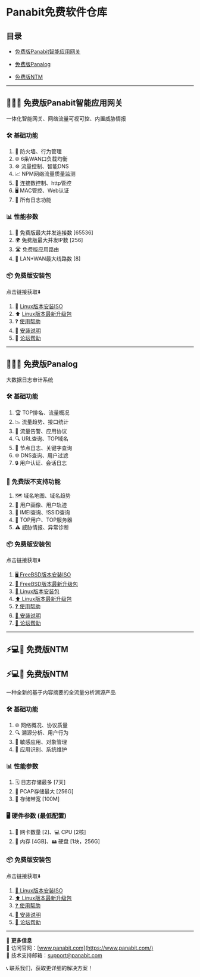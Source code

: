 
# Panabit免费软件仓库

## 目录

- [免费版Panabit智能应用网关](#-免费版panabit智能应用网关)

- [免费版Panalog](#-免费版panalog)
  
- [免费版NTM](#-免费版ntm)

---

## 🚀🔥🔹 免费版Panabit智能应用网关 
一体化智能网关、网络流量可视可控、内置威胁情报


### 🛠️ 基础功能
1. 🔐 防火墙、行为管理  
2. 🌐 6条WAN口负载均衡  
3. ⚙️ 流量控制、智能DNS  
4. 📈 NPM网络流量质量监测  
5. 🔢 连接数控制、http管控  
6. 🖥️ MAC管控、Web认证  
7. 📜 所有日志功能

### 📊 性能参数
1. 🚦 免费版最大并发连接数 [65536]  
2. 🌍 免费版最大并发IP数 [256]  
3. 🛣️ 免费版应用路由  
4. 🔗 LAN+WAN最大线路数 [8]

### 📦 免费版安装包   

点击链接获取⬇️   

1. 🐧 [Linux版本安装ISO](https://download.panabit.com:9443/install.php)      
2. ⬆️ [Linux版本最新升级包](https://download.panabit.com:9443/)  
3. ❓ [使用帮助](https://bbs.panabit.com/forum.php?mod=viewthread&tid=10124&extra=page%3D1)  
4. 📄 [安装说明](https://bbs.panabit.com/forum.php?mod=viewthread&tid=22321&extra=page%3D1)  
5. 💬 [论坛帮助](https://bbs.panabit.com/forum.php?mod=forumdisplay&fid=21)  


---

## 🌟💡🔹 免费版Panalog
大数据日志审计系统

### 🛠️ 基础功能
1. 🏆 TOP排名、流量概况  
2. 📉 流量趋势、接口统计  
3. 🚨 流量告警、应用协议  
4. 🔍 URL查询、TOP域名  
5. 📝 节点日志、关键字查询  
6. 🌐 DNS查询、用户过滤  
7. 🔒 用户认证、会话日志

### 🚫 免费版不支持功能
1. 🗺️ 域名地图、域名趋势  
2. 👤 用户画像、用户轨迹  
3. 📱 IMEI查询、!SSID查询  
4. 🏅 TOP用户、TOP服务器  
5. ⚠️ 威胁情报、异常诊断

### 📦 免费版安装包   

点击链接获取⬇️   

1. [🖥️ FreeBSD版本安装ISO](https://download.panabit.com:9443/install.php?product=panalog)  
2. [🔄 FreeBSD版本最新升级包](https://download.panabit.com:9443/?product=panalog)  
3. [🐧 Linux版本安装包](https://download.panabit.com:9443/install.php?product=panalog)  
4. [⬆️ Linux版本最新升级包](https://download.panabit.com:9443/?product=panalog)  
5. [❓ 使用帮助](https://bbs.panabit.com/forum.php?mod=viewthread&tid=10161&extra=page%3D1)  
6. [📄 安装说明](https://bbs.panabit.com/thread-23368-1-1.html)  
7. [💬 论坛帮助](https://bbs.panabit.com/forum.php?mod=forumdisplay&fid=25)


---

## ⚡️💻🔹 免费版NTM

## ⚡️💻🔹 免费版NTM  




一种全新的基于内容摘要的全流量分析溯源产品

### 🛠️ 基础功能
1. 🌐 网络概况、协议质量  
2. 🔍 溯源分析、用户行为  
3. 🚨 敏感应用、对象管理  
4. 🔧 应用识别、系统维护

### 📊 性能参数
1. 🗓️ 日志存储最多 [7天]  
2. 💾 PCAP存储最大 [256G]  
3. 🚀 存储带宽 [100M]

### 🖥️ 硬件参数 (最低配置)
1. 🔌 网卡数量 [2]、💻 CPU [2核]  
2. 🧠 内存 [4GB]、🖴 硬盘 [1块，256G]

### 📦 免费版安装包

点击链接获取⬇️    

1. [🐧 Linux版本安装ISO](https://download.panabit.com:9443/install.php?product=ntm)  
2. [⬆️ Linux版本最新升级包](https://download.panabit.com:9443/?product=ntm)  
3. [❓ 使用帮助](https://bbs.panabit.com/forum.php?mod=viewthread&tid=23376&fromuid=264015)  
4. [📄 安装说明](https://bbs.panabit.com/forum.php?mod=viewthread&tid=23223&extra=page%3D1)  
5. [💬 论坛帮助](https://bbs.panabit.com/forum.php?mod=forumdisplay&fid=64)

---


📢 **更多信息**  
🔗 访问官网：[www.panabit.com](https://www.panabit.com/)  
📧 技术支持邮箱：support@panabit.com
 
📞 联系我们，获取更详细的解决方案！


